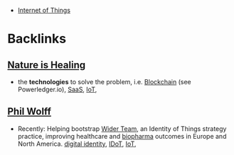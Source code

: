 - [Internet of Things](<Internet of Things.md>)

# Backlinks
## [Nature is Healing](<Nature is Healing.md>)
- the __technologies__ to solve the problem, i.e. [Blockchain](<Blockchain.md>) (see Powerledger.io), [SaaS](<SaaS.md>), [IoT](<IoT.md>),

## [Phil Wolff](<Phil Wolff.md>)
- Recently: Helping bootstrap [Wider Team](https://Wider.Team), an Identity of Things strategy practice, improving healthcare and [biopharma](<biopharma.md>) outcomes in Europe and North America. [digital identity](<digital identity.md>), [IDoT](<IDoT.md>), [IoT](<IoT.md>),

